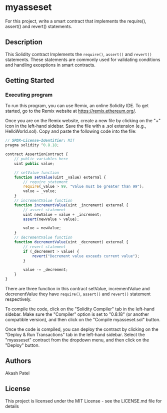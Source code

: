 # myasseset

For this project, write a smart contract that implements the require(), assert() and revert() statements.

## Description

This Solidity contract Implements the `require()`, `assert()` and `revert()` statements. These statements are commonly used for validating conditions and handling exceptions in smart contracts.

## Getting Started

### Executing program

To run this program, you can use Remix, an online Solidity IDE. To get started, go to the Remix website at https://remix.ethereum.org/.

Once you are on the Remix website, create a new file by clicking on the "+" icon in the left-hand sidebar. Save the file with a .sol extension (e.g., HelloWorld.sol). Copy and paste the following code into the file:

```javascript
// SPDX-License-Identifier: MIT
pragma solidity ^0.8.18;

contract AssertionContract {
    // public variables here
    uint public value;

    // setValue function
    function setValue(uint _value) external {
        // require statement
        require(_value > 99, "Value must be greater than 99");
        value = _value;
    }
    // incrementValue function
    function incrementValue(uint _increment) external {
        // assert statement
        uint newValue = value + _increment;
        assert(newValue > value);

        value = newValue;
    }
    // decrementValue function
    function decrementValue(uint _decrement) external {
        // revert statement
        if (_decrement > value) {
            revert("Decrement value exceeds current value");
        }

        value -= _decrement;
    }
}

```

There are three function in this contract setValue, incrementValue and decrenentValue they have `require()`, `assert()` and `revert()` statement respectively.

To compile the code, click on the "Solidity Compiler" tab in the left-hand sidebar. Make sure the "Compiler" option is set to "0.8.18" (or another compatible version), and then click on the "Compile myasseset.sol" button.

Once the code is compiled, you can deploy the contract by clicking on the "Deploy & Run Transactions" tab in the left-hand sidebar. Select the "myasseset" contract from the dropdown menu, and then click on the "Deploy" button.

## Authors

Akash Patel

## License

This project is licensed under the MIT License - see the LICENSE.md file for details

